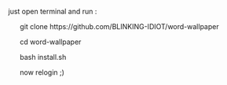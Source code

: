 just open terminal and run :
<ol>
git clone https://github.com/BLINKING-IDIOT/word-wallpaper
  
cd word-wallpaper
  
bash install.sh
  
now relogin ;)
</ol>
